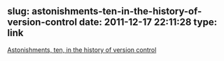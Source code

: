slug: astonishments-ten-in-the-history-of-version-control
date: 2011-12-17 22:11:28
type: link
---

[Astonishments, ten, in the history of version control](http://www.flourish.org/blog/?p=397)
